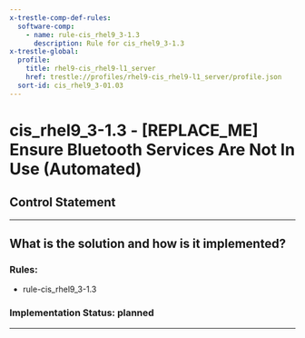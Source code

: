 ```yaml
---
x-trestle-comp-def-rules:
  software-comp:
    - name: rule-cis_rhel9_3-1.3
      description: Rule for cis_rhel9_3-1.3
x-trestle-global:
  profile:
    title: rhel9-cis_rhel9-l1_server
    href: trestle://profiles/rhel9-cis_rhel9-l1_server/profile.json
  sort-id: cis_rhel9_3-01.03
---
```


# cis_rhel9_3-1.3 - \[REPLACE_ME\] Ensure Bluetooth Services Are Not In Use (Automated)

## Control Statement

______________________________________________________________________

## What is the solution and how is it implemented?

<!-- For implementation status enter one of: implemented, partial, planned, alternative, not-applicable -->

<!-- Note that the list of rules under ### Rules: is read-only and changes will not be captured after assembly to JSON -->

<!-- Add control implementation description here for control: cis_rhel9_3-1.3 -->

### Rules:

  - rule-cis_rhel9_3-1.3

### Implementation Status: planned

______________________________________________________________________
